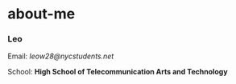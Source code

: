 # about-me
### Leo
Email: _leow28@nycstudents.net_

School: **High School of Telecommunication Arts and Technology**
